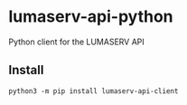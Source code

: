 # lumaserv-api-python
Python client for the LUMASERV API

## Install
`python3 -m pip install lumaserv-api-client`
